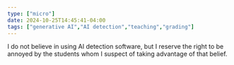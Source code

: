 ```yaml
---
type: ["micro"]
date: 2024-10-25T14:45:41-04:00
tags: ["generative AI","AI detection","teaching","grading"]
---
```

I do not believe in using AI detection software, but I reserve the right to be annoyed by the students whom I suspect of taking advantage of that belief.
